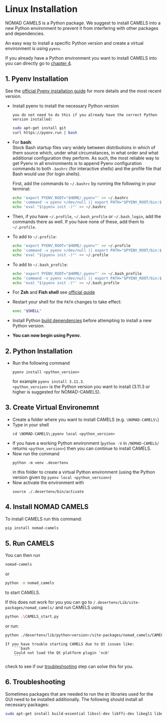 # Linux Installation

NOMAD CAMELS is a Python package. We suggest to install CAMELS into a new Python environment to prevent it from interfering with other packages and dependencies.

An easy way to install a specific Python version and create a virtual environment is using `pyenv`.

If you already have a Python environment you want to install CAMELS into you can directly go to [chapter 4](#4-install-nomad-camels).

## 1. Pyenv Installation
See the [official Pyenv installation guide](https://github.com/pyenv/pyenv#installation) for more details and the most recent version.

- Install pyenv to install the necessary Python version 
  
  ```{attention}
  you do not need to do this if you already have the correct Python version installed:
  ```

  ```bash
  sudo apt-get install git
  curl https://pyenv.run | bash
  ```

- For **bash**:\
Stock Bash startup files vary widely between distributions in which of them source which, under what circumstances, in what order and what additional configuration they perform. As such, the most reliable way to get Pyenv in all environments is to append Pyenv configuration commands to both `.bashrc` (for interactive shells) and the profile file that Bash would use (for login shells).

  First, add the commands to `~/.bashrc` by running the following in your terminal:
  ```bash
  echo 'export PYENV_ROOT="$HOME/.pyenv"' >> ~/.bashrc
  echo 'command -v pyenv >/dev/null || export PATH="$PYENV_ROOT/bin:$PATH"' >> ~/.bashrc
  echo 'eval "$(pyenv init -)"' >> ~/.bashrc
  ```
- Then, if you have `~/.profile`, `~/.bash_profile` or `~/.bash_login`, add the commands there as well. If you have none of these, add them to `~/.profile`.
- To add to `~/.profile`:  
  ```bash
  echo 'export PYENV_ROOT="$HOME/.pyenv"' >> ~/.profile
  echo 'command -v pyenv >/dev/null || export PATH="$PYENV_ROOT/bin:$PATH"' >> ~/.profile
  echo 'eval "$(pyenv init -)"' >> ~/.profile
  ```
- To add to `~/.bash_profile`:  
  ```bash
  echo 'export PYENV_ROOT="$HOME/.pyenv"' >> ~/.bash_profile
  echo 'command -v pyenv >/dev/null || export PATH="$PYENV_ROOT/bin:$PATH"' >> ~/.bash_profile
  echo 'eval "$(pyenv init -)"' >> ~/.bash_profile
  ```
- For **Zsh** and **Fish shell** see [official guide](https://github.com/pyenv/pyenv#installation)
- Restart your shell for the `PATH` changes to take effect:
  ```bash
  exec "$SHELL"
  ```
- Install Python [build dependencies](https://github.com/pyenv/pyenv/wiki#suggested-build-environment) before attempting to install a new Python version.
- **You can now begin using Pyenv.**

## 2. Python Installation

- Run the following command
  ```
  pyenv install <python_version>
  ``` 
  for example `pyenv install 3.11.3`.\
`<python_version>` is the Python version you want to install (3.11.3 or higher is suggested for NOMAD-CAMELS).

## 3. Create Virtual Environemnt

- Create a folder where you want to install CAMELS (e.g. `\NOMAD-CAMELS\`)
- Type in your shell 
  ```
  cd \NOMAD-CAMELS\;pyenv local <python_version> 
  ```
- If you have a working Python environment (`python -V` in `/NOMAD-CAMELS/` returns `<python_version>`) then you can continue to install CAMELS.
- Now  run the command 
  ```
  python -m venv .desertenv
  ``` 
  in this folder to create a virtual Python environment (using the Python version given by `pyenv local <python_version>`)
- Now  activate the environment with 
  ```
  source ./.desertenv/bin/activate
  ```

## 4. Install NOMAD CAMELS

To install CAMELS run this command:

```bash
pip install nomad-camels 
```

## 5. Run CAMELS

You can then run 

```bash
nomad-camels
```

 or  

```bash
python -m nomad_camels
```

to start CAMELS.

If this does not work for you you can go to `/.desertenv/Lib/site-packages/nomad_camels/` and run CAMELS using

```bash
python .\CAMELS_start.py
```

or run:

```bash
python ./desertenv/lib/python<version>/site-packages/nomad_camels/CAMELS_start.py
```

```{attention}
If you have trouble starting CAMELS due to Qt issues like: 
    ```bash
    Could not load the Qt platform plugin 'xcb'
    ```
```

check to see if our [troubleshooting](#6-troubleshooting) step can solve this for you.

## 6. Troubleshooting
Sometimes packages that are needed to run the `Qt` libraries used for the GUI need to be installed additionally. The following should install all necessary packages:
```bash
sudo apt-get install build-essential libssl-dev libffi-dev libegl1 libdbus-1-3 libxkbcommon-x11-0 libxcb-icccm4 libxcb-image0 libxcb-keysyms1 libxcb-randr0 libxcb-render-util0 libxcb-xinerama0 libxcb-xinput0 libxcb-xfixes0 x11-utils libxcb-cursor0 libopengl0 libegl1-mesa libgl1-mesa-glx libpulse0
```
